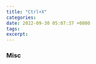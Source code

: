 ```yaml
---
title: "Ctrl+X"
categories: 
date: 2022-09-30 05:07:37 +0800
tags: 
excerpt: 
---
```














### Misc






